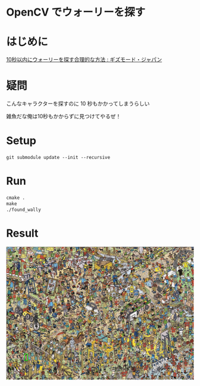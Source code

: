 # OpenCV でウォーリーを探す

# はじめに

<a href="http://www.gizmodo.jp/2015/03/post_16710.html">10秒以内にウォーリーを探す合理的な方法 : ギズモード・ジャパン</a>

# 疑問

こんなキャラクターを探すのに 10 秒もかかってしまうらしい

雑魚だな俺は10秒もかからずに見つけてやるぜ！

# Setup

```
git submodule update --init --recursive
```

# Run

```
cmake .
make
./found_wally
```

# Result

![](result/found_wally.png)
